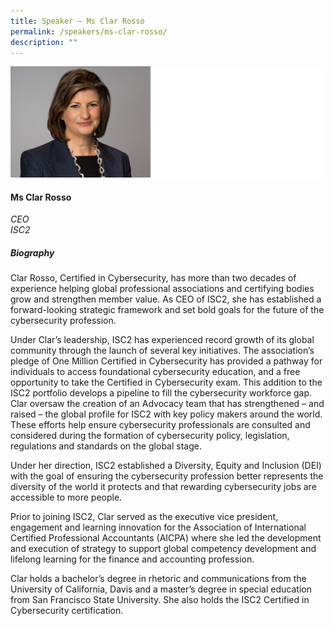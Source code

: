 ```yaml
---
title: Speaker – Ms Clar Rosso
permalink: /speakers/ms-clar-rosso/
description: ""
---
```

![](/images/2023%20Speakers/clar%20rosso.png)

#### **Ms Clar Rosso**

*CEO <br>
ISC2*


##### **Biography**
Clar Rosso, Certified in Cybersecurity, has more than two decades of experience helping global professional associations and certifying bodies grow and strengthen member value. As CEO of ISC2, she has established a forward-looking strategic framework and set bold goals for the future of the cybersecurity profession. 

Under Clar’s leadership, ISC2 has experienced record growth of its global community through the launch of several key initiatives. The association’s pledge of One Million Certified in Cybersecurity has provided a pathway for individuals to access foundational cybersecurity education, and a free opportunity to take the Certified in Cybersecurity exam. This addition to the ISC2 portfolio develops a pipeline to fill the cybersecurity workforce gap. Clar oversaw the creation of an Advocacy team that has strengthened – and raised – the global profile for ISC2 with key policy makers around the world. These efforts help ensure cybersecurity professionals are consulted and considered during the formation of cybersecurity policy, legislation, regulations and standards on the global stage. 

Under her direction, ISC2 established a Diversity, Equity and Inclusion (DEI) with the goal of ensuring the cybersecurity profession better represents the diversity of the world it protects and that rewarding cybersecurity jobs are accessible to more people. 

Prior to joining ISC2, Clar served as the executive vice president, engagement and learning innovation for the Association of International Certified Professional Accountants (AICPA) where she led the development and execution of strategy to support global competency development and lifelong learning for the finance and accounting profession. 

Clar holds a bachelor’s degree in rhetoric and communications from the University of California, Davis and a master’s degree in special education from San Francisco State University. She also holds the ISC2 Certified in Cybersecurity certification.

